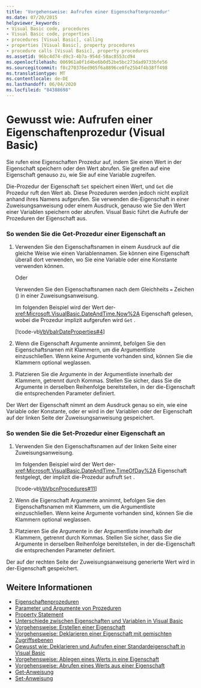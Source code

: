 ```yaml
---
title: 'Vorgehensweise: Aufrufen einer Eigenschaftenprozedur'
ms.date: 07/20/2015
helpviewer_keywords:
- Visual Basic code, procedures
- Visual Basic code, properties
- procedures [Visual Basic], calling
- properties [Visual Basic], property procedures
- procedure calls [Visual Basic], property procedures
ms.assetid: 96bc4d74-d9c3-4b7a-954d-58ac8553cd94
ms.openlocfilehash: 006961a0f1d4be6b0d52be5bc273dad9733bfe56
ms.sourcegitcommit: f8c270376ed905f6a8896ce0fe25b4f4b38ff498
ms.translationtype: MT
ms.contentlocale: de-DE
ms.lasthandoff: 06/04/2020
ms.locfileid: "84388698"
---
```

# <a name="how-to-call-a-property-procedure-visual-basic"></a>Gewusst wie: Aufrufen einer Eigenschaftenprozedur (Visual Basic)
Sie rufen eine Eigenschaften Prozedur auf, indem Sie einen Wert in der Eigenschaft speichern oder den Wert abrufen. Sie greifen auf eine Eigenschaft genauso zu, wie Sie auf eine Variable zugreifen.  
  
 Die-Prozedur der Eigenschaft `Set` speichert einen Wert, und `Get` die Prozedur ruft den Wert ab. Diese Prozeduren werden jedoch nicht explizit anhand ihres Namens aufgerufen. Sie verwenden die-Eigenschaft in einer Zuweisungsanweisung oder einem Ausdruck, genauso wie Sie den Wert einer Variablen speichern oder abrufen. Visual Basic führt die Aufrufe der Prozeduren der Eigenschaft aus.  
  
### <a name="to-call-a-propertys-get-procedure"></a>So wenden Sie die Get-Prozedur einer Eigenschaft an  
  
1. Verwenden Sie den Eigenschaftsnamen in einem Ausdruck auf die gleiche Weise wie einen Variablennamen. Sie können eine Eigenschaft überall dort verwenden, wo Sie eine Variable oder eine Konstante verwenden können.  
  
     Oder  
  
     Verwenden Sie den Eigenschaftsnamen nach dem Gleichheits `=` Zeichen () in einer Zuweisungsanweisung.  
  
     Im folgenden Beispiel wird der Wert der- <xref:Microsoft.VisualBasic.DateAndTime.Now%2A> Eigenschaft gelesen, wobei die Prozedur implizit aufgerufen wird `Get` .  
  
     [!code-vb[VbVbalrDateProperties#4](~/samples/snippets/visualbasic/VS_Snippets_VBCSharp/VbVbalrDateProperties/VB/Module1.vb#4)]  
  
2. Wenn die Eigenschaft Argumente annimmt, befolgen Sie den Eigenschaftsnamen mit Klammern, um die Argumentliste einzuschließen. Wenn keine Argumente vorhanden sind, können Sie die Klammern optional weglassen.  
  
3. Platzieren Sie die Argumente in der Argumentliste innerhalb der Klammern, getrennt durch Kommas. Stellen Sie sicher, dass Sie die Argumente in derselben Reihenfolge bereitstellen, in der die-Eigenschaft die entsprechenden Parameter definiert.  
  
 Der Wert der Eigenschaft nimmt an dem Ausdruck genau so ein, wie eine Variable oder Konstante, oder er wird in der Variablen oder der Eigenschaft auf der linken Seite der Zuweisungsanweisung gespeichert.  
  
### <a name="to-call-a-propertys-set-procedure"></a>So wenden Sie die Set-Prozedur einer Eigenschaft an  
  
1. Verwenden Sie den Eigenschaftsnamen auf der linken Seite einer Zuweisungsanweisung.  
  
     Im folgenden Beispiel wird der Wert der- <xref:Microsoft.VisualBasic.DateAndTime.TimeOfDay%2A> Eigenschaft festgelegt, der implizit die-Prozedur aufruft `Set` .  
  
     [!code-vb[VbVbcnProcedures#11](~/samples/snippets/visualbasic/VS_Snippets_VBCSharp/VbVbcnProcedures/VB/Class1.vb#11)]  
  
2. Wenn die Eigenschaft Argumente annimmt, befolgen Sie den Eigenschaftsnamen mit Klammern, um die Argumentliste einzuschließen. Wenn keine Argumente vorhanden sind, können Sie die Klammern optional weglassen.  
  
3. Platzieren Sie die Argumente in der Argumentliste innerhalb der Klammern, getrennt durch Kommas. Stellen Sie sicher, dass Sie die Argumente in derselben Reihenfolge bereitstellen, in der die-Eigenschaft die entsprechenden Parameter definiert.  
  
 Der auf der rechten Seite der Zuweisungsanweisung generierte Wert wird in der-Eigenschaft gespeichert.  
  
## <a name="see-also"></a>Weitere Informationen

- [Eigenschaftenprozeduren](./property-procedures.md)
- [Parameter und Argumente von Prozeduren](./procedure-parameters-and-arguments.md)
- [Property Statement](../../../language-reference/statements/property-statement.md)
- [Unterschiede zwischen Eigenschaften und Variablen in Visual Basic](./differences-between-properties-and-variables.md)
- [Vorgehensweise: Erstellen einer Eigenschaft](./how-to-create-a-property.md)
- [Vorgehensweise: Deklarieren einer Eigenschaft mit gemischten Zugriffsebenen](./how-to-declare-a-property-with-mixed-access-levels.md)
- [Gewusst wie: Deklarieren und Aufrufen einer Standardeigenschaft in Visual Basic](./how-to-declare-and-call-a-default-property.md)
- [Vorgehensweise: Ablegen eines Werts in eine Eigenschaft](./how-to-put-a-value-in-a-property.md)
- [Vorgehensweise: Abrufen eines Werts aus einer Eigenschaft](./how-to-get-a-value-from-a-property.md)
- [Get-Anweisung](../../../language-reference/statements/get-statement.md)
- [Set-Anweisung](../../../language-reference/statements/set-statement.md)
